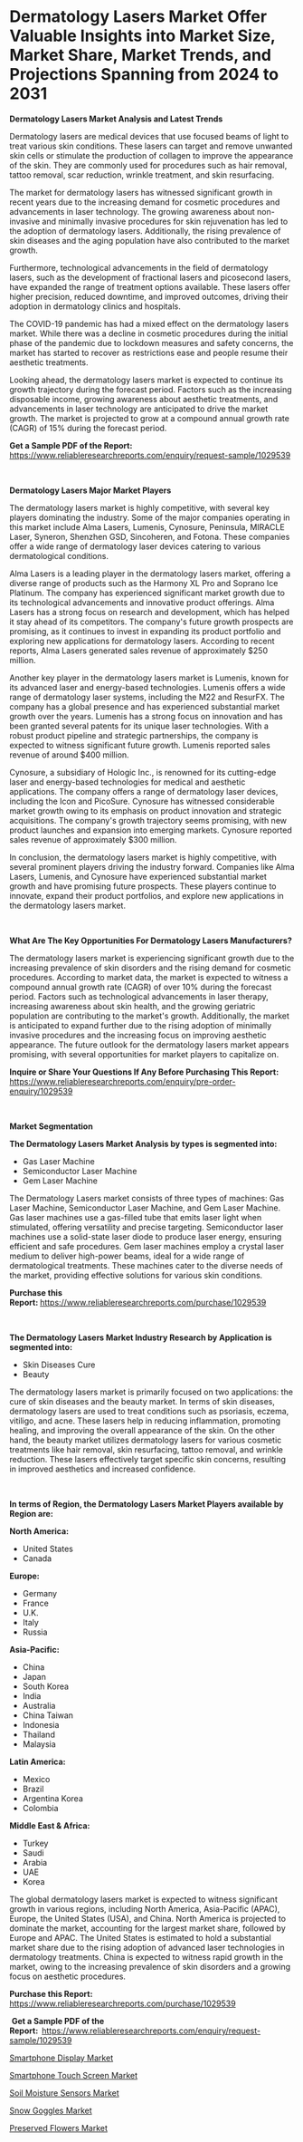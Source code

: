 <p><h1>Dermatology Lasers Market Offer Valuable Insights into Market Size, Market Share, Market Trends, and Projections Spanning from 2024 to 2031</h1></p><p><strong>Dermatology Lasers Market Analysis and Latest Trends</strong></p>
<p><p>Dermatology lasers are medical devices that use focused beams of light to treat various skin conditions. These lasers can target and remove unwanted skin cells or stimulate the production of collagen to improve the appearance of the skin. They are commonly used for procedures such as hair removal, tattoo removal, scar reduction, wrinkle treatment, and skin resurfacing.</p><p>The market for dermatology lasers has witnessed significant growth in recent years due to the increasing demand for cosmetic procedures and advancements in laser technology. The growing awareness about non-invasive and minimally invasive procedures for skin rejuvenation has led to the adoption of dermatology lasers. Additionally, the rising prevalence of skin diseases and the aging population have also contributed to the market growth.</p><p>Furthermore, technological advancements in the field of dermatology lasers, such as the development of fractional lasers and picosecond lasers, have expanded the range of treatment options available. These lasers offer higher precision, reduced downtime, and improved outcomes, driving their adoption in dermatology clinics and hospitals.</p><p>The COVID-19 pandemic has had a mixed effect on the dermatology lasers market. While there was a decline in cosmetic procedures during the initial phase of the pandemic due to lockdown measures and safety concerns, the market has started to recover as restrictions ease and people resume their aesthetic treatments.</p><p>Looking ahead, the dermatology lasers market is expected to continue its growth trajectory during the forecast period. Factors such as the increasing disposable income, growing awareness about aesthetic treatments, and advancements in laser technology are anticipated to drive the market growth. The market is projected to grow at a compound annual growth rate (CAGR) of 15% during the forecast period.</p></p>
<p><strong>Get a Sample PDF of the Report:&nbsp;</strong> <a href="https://www.reliableresearchreports.com/enquiry/request-sample/1029539">https://www.reliableresearchreports.com/enquiry/request-sample/1029539</a></p>
<p>&nbsp;</p>
<p><strong>Dermatology Lasers Major Market Players</strong></p>
<p><p>The dermatology lasers market is highly competitive, with several key players dominating the industry. Some of the major companies operating in this market include Alma Lasers, Lumenis, Cynosure, Peninsula, MIRACLE Laser, Syneron, Shenzhen GSD, Sincoheren, and Fotona. These companies offer a wide range of dermatology laser devices catering to various dermatological conditions.</p><p>Alma Lasers is a leading player in the dermatology lasers market, offering a diverse range of products such as the Harmony XL Pro and Soprano Ice Platinum. The company has experienced significant market growth due to its technological advancements and innovative product offerings. Alma Lasers has a strong focus on research and development, which has helped it stay ahead of its competitors. The company's future growth prospects are promising, as it continues to invest in expanding its product portfolio and exploring new applications for dermatology lasers. According to recent reports, Alma Lasers generated sales revenue of approximately $250 million.</p><p>Another key player in the dermatology lasers market is Lumenis, known for its advanced laser and energy-based technologies. Lumenis offers a wide range of dermatology laser systems, including the M22 and ResurFX. The company has a global presence and has experienced substantial market growth over the years. Lumenis has a strong focus on innovation and has been granted several patents for its unique laser technologies. With a robust product pipeline and strategic partnerships, the company is expected to witness significant future growth. Lumenis reported sales revenue of around $400 million.</p><p>Cynosure, a subsidiary of Hologic Inc., is renowned for its cutting-edge laser and energy-based technologies for medical and aesthetic applications. The company offers a range of dermatology laser devices, including the Icon and PicoSure. Cynosure has witnessed considerable market growth owing to its emphasis on product innovation and strategic acquisitions. The company's growth trajectory seems promising, with new product launches and expansion into emerging markets. Cynosure reported sales revenue of approximately $300 million.</p><p>In conclusion, the dermatology lasers market is highly competitive, with several prominent players driving the industry forward. Companies like Alma Lasers, Lumenis, and Cynosure have experienced substantial market growth and have promising future prospects. These players continue to innovate, expand their product portfolios, and explore new applications in the dermatology lasers market.</p></p>
<p>&nbsp;</p>
<p><strong>What Are The Key Opportunities For Dermatology Lasers Manufacturers?</strong></p>
<p><p>The dermatology lasers market is experiencing significant growth due to the increasing prevalence of skin disorders and the rising demand for cosmetic procedures. According to market data, the market is expected to witness a compound annual growth rate (CAGR) of over 10% during the forecast period. Factors such as technological advancements in laser therapy, increasing awareness about skin health, and the growing geriatric population are contributing to the market's growth. Additionally, the market is anticipated to expand further due to the rising adoption of minimally invasive procedures and the increasing focus on improving aesthetic appearance. The future outlook for the dermatology lasers market appears promising, with several opportunities for market players to capitalize on.</p></p>
<p><strong>Inquire or Share Your Questions If Any Before Purchasing This Report:</strong> <a href="https://www.reliableresearchreports.com/enquiry/pre-order-enquiry/1029539">https://www.reliableresearchreports.com/enquiry/pre-order-enquiry/1029539</a></p>
<p>&nbsp;</p>
<p><strong>Market Segmentation</strong></p>
<p><strong>The Dermatology Lasers Market Analysis by types is segmented into:</strong></p>
<p><ul><li>Gas Laser Machine</li><li>Semiconductor Laser Machine</li><li>Gem Laser Machine</li></ul></p>
<p><p>The Dermatology Lasers market consists of three types of machines: Gas Laser Machine, Semiconductor Laser Machine, and Gem Laser Machine. Gas laser machines use a gas-filled tube that emits laser light when stimulated, offering versatility and precise targeting. Semiconductor laser machines use a solid-state laser diode to produce laser energy, ensuring efficient and safe procedures. Gem laser machines employ a crystal laser medium to deliver high-power beams, ideal for a wide range of dermatological treatments. These machines cater to the diverse needs of the market, providing effective solutions for various skin conditions.</p></p>
<p><strong>Purchase this Report:&nbsp;</strong><a href="https://www.reliableresearchreports.com/purchase/1029539">https://www.reliableresearchreports.com/purchase/1029539</a></p>
<p>&nbsp;</p>
<p><strong>The Dermatology Lasers Market Industry Research by Application is segmented into:</strong></p>
<p><ul><li>Skin Diseases Cure</li><li>Beauty</li></ul></p>
<p><p>The dermatology lasers market is primarily focused on two applications: the cure of skin diseases and the beauty market. In terms of skin diseases, dermatology lasers are used to treat conditions such as psoriasis, eczema, vitiligo, and acne. These lasers help in reducing inflammation, promoting healing, and improving the overall appearance of the skin. On the other hand, the beauty market utilizes dermatology lasers for various cosmetic treatments like hair removal, skin resurfacing, tattoo removal, and wrinkle reduction. These lasers effectively target specific skin concerns, resulting in improved aesthetics and increased confidence.</p></p>
<p>&nbsp;</p>
<p><strong>In terms of Region, the Dermatology Lasers Market Players available by Region are:</strong></p>
<p>
    <p> <strong> North America: </strong>
        <ul>
            <li>United States</li>
            <li>Canada</li>
        </ul>
        </p> 
    <p> <strong> Europe: </strong>
        <ul>
            <li>Germany</li>
            <li>France</li>
            <li>U.K.</li>
            <li>Italy</li>
            <li>Russia</li>
        </ul>
        </p> 
    <p> <strong> Asia-Pacific: </strong>
        <ul>
            <li>China</li>
            <li>Japan</li>
            <li>South Korea</li>
            <li>India</li>
            <li>Australia</li>
            <li>China Taiwan</li>
            <li>Indonesia</li>
            <li>Thailand</li>
            <li>Malaysia</li>
        </ul>
        </p> 
    <p> <strong> Latin America: </strong>
        <ul>
            <li>Mexico</li>
            <li>Brazil</li>
            <li>Argentina Korea</li>
            <li>Colombia</li>
        </ul>
        </p> 
    <p> <strong> Middle East & Africa: </strong>
        <ul>
            <li>Turkey</li>
            <li>Saudi</li>
            <li>Arabia</li>
            <li>UAE</li>
            <li>Korea</li>
        </ul>
    </p>
    </p>
<p><p>The global dermatology lasers market is expected to witness significant growth in various regions, including North America, Asia-Pacific (APAC), Europe, the United States (USA), and China. North America is projected to dominate the market, accounting for the largest market share, followed by Europe and APAC. The United States is estimated to hold a substantial market share due to the rising adoption of advanced laser technologies in dermatology treatments. China is expected to witness rapid growth in the market, owing to the increasing prevalence of skin disorders and a growing focus on aesthetic procedures.</p></p>
<p><strong>Purchase this Report: </strong><a href="https://www.reliableresearchreports.com/purchase/1029539">https://www.reliableresearchreports.com/purchase/1029539</a></p>
<p>&nbsp;<strong>Get a Sample PDF of the Report:&nbsp;&nbsp;</strong><a href="https://www.reliableresearchreports.com/enquiry/request-sample/1029539">https://www.reliableresearchreports.com/enquiry/request-sample/1029539</a></p>
<p><strong></strong></p>
<p><p><a href="https://medium.com/@armandhilll1/smartphone-display-market-share-evolution-and-market-growth-trends-2024-2031-70616cfdceb4">Smartphone Display Market</a></p><p><a href="https://medium.com/@armandhilll1/smartphone-touch-screen-market-size-market-outlook-and-market-forecast-2024-to-2031-6a084f7c9a53">Smartphone Touch Screen Market</a></p><p><a href="https://medium.com/@armandhilll1/soil-moisture-sensors-market-the-key-to-successful-business-strategy-forecast-till-2031-8dc818042c24">Soil Moisture Sensors Market</a></p><p><a href="https://medium.com/@chiragreportprime/snow-goggles-market-comprehensive-assessment-by-type-application-and-geography-0cf66bbb7c04">Snow Goggles Market</a></p><p><a href="https://medium.com/@chiragreportprime/preserved-flowers-market-insights-into-market-cagr-market-trends-and-growth-strategies-4ac73bdce8dc">Preserved Flowers Market</a></p></p>